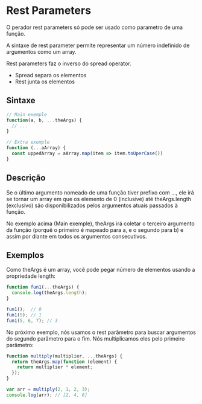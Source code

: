 # Rest Parameters

O perador rest parameters só pode ser usado como parametro de uma
função.

A sintaxe de rest parameter permite representar um número 
indefinido de argumentos como um array.

Rest parameters faz o inverso do spread operator.

- Spread separa os elementos
- Rest junta os elementos

## Sintaxe 

```js
// Main exemple
function(a, b, ...theArgs) {
  // ...
}

// Extra exemple
function (...aArray) {
  const uppedArray = aArray.map(item => item.toUperCase())
}
```

## Descrição

Se o último argumento nomeado de uma função tiver prefixo com ..., ele irá se tornar 
um array em que os elemento de 0 (inclusive) até theArgs.length (exclusivo) são 
disponibilizados pelos argumentos atuais passados à função.

No exemplo acima (Main exemple), theArgs irá coletar o terceiro argumento da função 
(porquê o primeiro é mapeado para a, e o segundo para b) e assim por diante em 
todos os argumentos consecutivos.

## Exemplos

Como theArgs é um array, você pode pegar número de elementos usando a 
propriedade length:

```js
function fun1(...theArgs) {
  console.log(theArgs.length);
}

fun1();  // 0
fun1(5); // 1
fun1(5, 6, 7); // 3
```

No próximo exemplo, nós usamos o rest parâmetro para buscar argumentos do 
segundo parâmetro para o fim. Nós multiplicamos eles pelo primeiro parâmetro:

```js
function multiply(multiplier, ...theArgs) {
  return theArgs.map(function (element) {
    return multiplier * element;
  });
}

var arr = multiply(2, 1, 2, 3);
console.log(arr); // [2, 4, 6]
```
